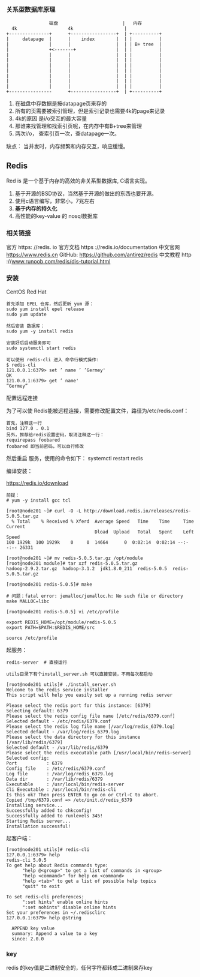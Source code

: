 ### 关系型数据库原理

```
                磁盘                        |   内存
  4k                   4k                   |
+---------------+      +-----------------+  | +----------+
|     datapage  |      |    index        |  | |          |
|               |      |                 |  | | B+ tree  |
|               +<-------+               |  | |          |
|               |      |                 |  | |          |
|               |      |                 |  | |          |
|               |      |                 |  | |          |
|               |      |                 |  | |          |
|               |      |                 |  | |          |
|               |      |                 |  | |          |
|               |      |                 |  | |          |
+----------------      +-----------------+  | +----------+                          
```

1. 在磁盘中存数据是按datapage页来存的
2. 所有的页需要被索引管理，但是索引记录也需要4k的page来记录
3. 4k的原因 是i/o交互的最大容量
4. 那谁来找管理和找索引页呢，在内存中有B+tree来管理
5. 两次i/o， 查索引页一次，查datapage一次。

缺点： 当并发时，内存频繁和内存交互，响应缓慢。





## Redis

Red is 是一个基于内存的高效的非关系型数据库, C语言实现。

1. 基于开源的BSD协议，当然基于开源的做出的东西也要开源。
2. 使用c语言编写，非常小，7兆左右
3. **基于内存的持久化**
4. 高性能的key-value 的 nosql数据库



### 相关链接

官方 https: //redis. io
官方文档 https ://redis.io/documentation
中文官网 https://www.redis.cn
GitHub: https://github.com/antirez/redis
中文教程 http ://www.runoob.com/redis/dis-tutorial.html



### 安装

CentOS Red Hat

```
首先添加 EPEL 仓库，然后更新 yum 源：
sudo yum install epel release
sudo yum update

然后安装 数据库：
sudo yum -y install redis

安装好后启动服务即可
sudo systemctl start redis

可以使用 redis-cli 进入 命令行模式操作:
$ redis-cli
121.0.0.1:6379> set ’ name ’ ’Germey'
OK
121.0.0.1:6379> get ’ name'
”Germey”
```

配置远程连接

为了可以使 Redis能被远程连接，需要修改配置文件，路径为/etc/redis.conf：

```
首先，注释这一行
bind 127.0 . 0.1
另外，推荐给redis设置密码，取消注释这一行：
requirepass foobared
foobared 即当前密码，可以自行修改
```

然后重启 服务，使用的命令如下：
systemctl restart redis 



编译安装：

https://redis.io/download

```
前提：
# yum -y install gcc tcl

[root@node201 ~]# curl -O -L http://download.redis.io/releases/redis-5.0.5.tar.gz
  % Total    % Received % Xferd  Average Speed   Time    Time     Time  Current
                                 Dload  Upload   Total   Spent    Left  Speed
100 1929k  100 1929k    0     0  14664      0  0:02:14  0:02:14 --:--:-- 26331

[root@node201 ~]# mv redis-5.0.5.tar.gz /opt/module
[root@node201 module]# tar xzf redis-5.0.5.tar.gz
hadoop-2.9.2.tar.gz  hadoop-3.1.2  jdk1.8.0_211  redis-5.0.5  redis-5.0.5.tar.gz

[root@node201 redis-5.0.5]# make

# 问题：fatal error: jemalloc/jemalloc.h: No such file or directory
make MALLOC=libc

[root@node201 redis-5.0.5] vi /etc/profile

export REDIS_HOME=/opt/module/redis-5.0.5
export PATH=$PATH:$REDIS_HOME/src

source /etc/profile
```



起服务：

```
redis-server  # 直接运行

utils目录下有个install_server.sh 可以直接安装，不用每次都启动

[root@node201 utils]# ./install_server.sh
Welcome to the redis service installer
This script will help you easily set up a running redis server

Please select the redis port for this instance: [6379]
Selecting default: 6379
Please select the redis config file name [/etc/redis/6379.conf]
Selected default - /etc/redis/6379.conf
Please select the redis log file name [/var/log/redis_6379.log]
Selected default - /var/log/redis_6379.log
Please select the data directory for this instance [/var/lib/redis/6379]
Selected default - /var/lib/redis/6379
Please select the redis executable path [/usr/local/bin/redis-server]
Selected config:
Port           : 6379
Config file    : /etc/redis/6379.conf
Log file       : /var/log/redis_6379.log
Data dir       : /var/lib/redis/6379
Executable     : /usr/local/bin/redis-server
Cli Executable : /usr/local/bin/redis-cli
Is this ok? Then press ENTER to go on or Ctrl-C to abort.
Copied /tmp/6379.conf => /etc/init.d/redis_6379
Installing service...
Successfully added to chkconfig!
Successfully added to runlevels 345!
Starting Redis server...
Installation successful!
```



起客户端：

```
[root@node201 utils]# redis-cli
127.0.0.1:6379> help
redis-cli 5.0.5
To get help about Redis commands type:
      "help @<group>" to get a list of commands in <group>
      "help <command>" for help on <command>
      "help <tab>" to get a list of possible help topics
      "quit" to exit

To set redis-cli preferences:
      ":set hints" enable online hints
      ":set nohints" disable online hints
Set your preferences in ~/.redisclirc
127.0.0.1:6379> help @string

  APPEND key value
  summary: Append a value to a key
  since: 2.0.0
```



### key

redis 的key值是二进制安全的，任何字符都转成二进制来存key